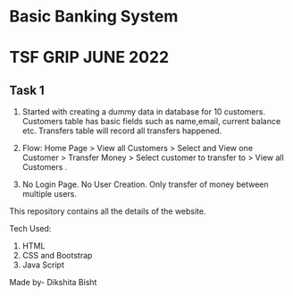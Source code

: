 
# Basic Banking System

# TSF GRIP JUNE 2022 
## Task 1

1. Started  with creating a dummy data in database for 10 customers. Customers table has basic fields such as name,email, current balance etc. Transfers table will record all transfers happened.

2. Flow: Home Page > View all Customers > Select and View one Customer > Transfer Money > Select customer to transfer to > View all Customers .

3. No Login Page. No User Creation. Only transfer of money between multiple users.

This repository contains all the details of the website.

Tech Used:
1. HTML
2. CSS and Bootstrap
3. Java Script

Made by-
Dikshita Bisht
